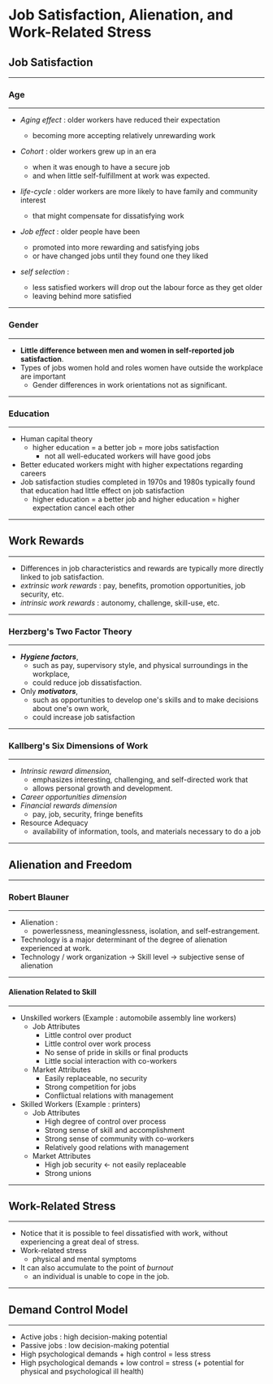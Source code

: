 # Job Satisfaction, Alienation, and Work-Related Stress

## Job Satisfaction

---

### Age

---

- *Aging effect* : older workers have reduced their expectation
  - becoming more accepting relatively unrewarding work
- *Cohort* : older workers grew up in an era
  - when it was enough to have a secure job 
  - and when little self-fulfillment at work was expected.

- *life-cycle* : older workers are more likely to have family and community interest 
  - that might compensate for dissatisfying work

- *Job effect* : older people have been 
  - promoted into more rewarding and satisfying jobs
  - or have changed jobs until they found one they liked

- *self selection* : 
  - less satisfied workers will drop out the labour force as they get older
  - leaving behind more satisfied


---

### Gender

---

- **Little difference between men and women in self-reported job satisfaction**.
- Types of jobs women hold and roles women have outside the workplace are important
  - Gender differences in work orientations not as significant.


---

### Education

---

- Human capital theory
  - higher education = a better job = more jobs satisfaction
    - not all well-educated workers will have good jobs
- Better educated workers might with higher expectations regarding careers
- Job satisfaction studies completed in 1970s and 1980s typically found that education had little effect on job satisfaction
  - higher education = a better job and higher education = higher expectation cancel each other

---

## Work Rewards

---

- Differences in job characteristics and rewards are typically more directly linked to job satisfaction.
- *extrinsic work rewards* : pay, benefits, promotion opportunities, job security, etc. 
- *intrinsic work rewards* : autonomy, challenge, skill-use, etc.

---

### Herzberg's Two Factor Theory

---

- ***Hygiene factors***, 
  - such as pay, supervisory style, and physical surroundings in the workplace, 
  - could reduce job dissatisfaction.
- Only ***motivators***, 
  - such as opportunities to develop one's skills and to make decisions about one's own work,
  - could increase job satisfaction

---

### Kallberg's Six Dimensions of Work

---

- *Intrinsic reward dimension*, 
  - emphasizes interesting, challenging, and self-directed work that 
  - allows personal growth and development.
- *Career opportunities dimension*
- *Financial rewards dimension*
  - pay, job, security, fringe benefits
- Resource Adequacy
  - availability of information, tools, and materials necessary to do a job

---

## Alienation and Freedom

---

### Robert Blauner

---

- Alienation : 
  - powerlessness, meaninglessness, isolation, and self-estrangement.
- Technology is a major determinant of the degree of alienation experienced at work.
- Technology / work organization -> Skill level -> subjective sense of alienation

---

#### Alienation Related to Skill

---

- Unskilled workers (Example : automobile assembly line workers)
  - Job Attributes
    - Little control over product
    - Little control over work process
    - No sense of pride in skills or final products
    - Little social interaction with co-workers
  - Market Attributes
    - Easily replaceable, no security
    - Strong competition for jobs
    - Conflictual relations with management
- Skilled Workers (Example : printers)
  - Job Attributes
    - High degree of control over process
    - Strong sense of skill and accomplishment
    - Strong sense of community with co-workers
    - Relatively good relations with management
  - Market Attributes
    - High job security <- not easily replaceable
    - Strong unions

---

## Work-Related Stress

---

- Notice that it is possible to feel dissatisfied with work, without experiencing a great deal of stress.
- Work-related stress 
  - physical and mental symptoms
- It can also accumulate to the point of *burnout*
  - an individual is unable to cope in the job.

---

## Demand Control Model

---

- Active jobs : high decision-making potential
- Passive jobs : low decision-making potential
- High psychological demands + high control = less stress
- High psychological demands + low control = stress (+ potential for physical and psychological ill health)
